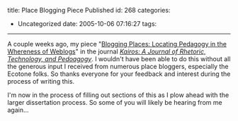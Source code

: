 title: Place Blogging Piece Published
id: 268
categories:
  - Uncategorized
date: 2005-10-06 07:16:27
tags:
---

A couple weeks ago, my piece &quot;[Blogging Places: Locating Pedagogy in the Whereness of Weblogs](http://english.ttu.edu/kairos/10.1/binder2.html?coverweb/lindgren/index.htm)&quot; in the journal [_Kairos: A Journal of Rhetoric, Technology, and Pedoagogy_](http://english.ttu.edu/kairos/10.1/index.html). I wouldn't have been able to do this without all the generous input I received from numerous place bloggers, especially the Ecotone folks. So thanks everyone for your feedback and interest during the process of writing this. 

I'm now in the process of filling out sections of this as I plow ahead with the larger dissertation process. So some of you will likely be hearing from me again...